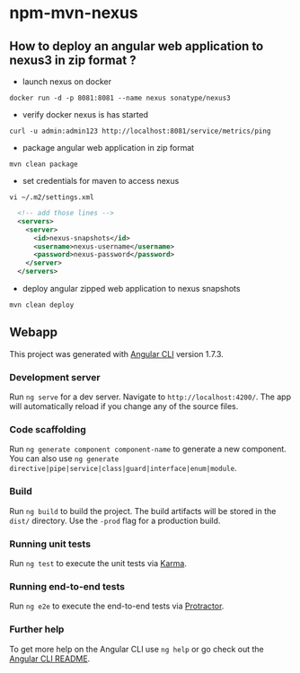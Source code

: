 # npm-mvn-nexus

## How to deploy an angular web application to nexus3 in zip format ?

- launch nexus on docker

`docker run -d -p 8081:8081 --name nexus sonatype/nexus3`

- verify docker nexus is has started

`curl -u admin:admin123 http://localhost:8081/service/metrics/ping`

- package angular web application in zip format

`mvn clean package`

- set credentials for maven to access nexus

`vi ~/.m2/settings.xml`

```xml
  <!-- add those lines -->
  <servers>
    <server>
      <id>nexus-snapshots</id>
      <username>nexus-username</username>
      <password>nexus-password</password>
    </server>
  </servers>
```
  
- deploy angular zipped web application to nexus snapshots

`mvn clean deploy`

## Webapp

This project was generated with [Angular CLI](https://github.com/angular/angular-cli) version 1.7.3.

### Development server

Run `ng serve` for a dev server. Navigate to `http://localhost:4200/`. The app will automatically reload if you change any of the source files.

### Code scaffolding

Run `ng generate component component-name` to generate a new component. You can also use `ng generate directive|pipe|service|class|guard|interface|enum|module`.

### Build

Run `ng build` to build the project. The build artifacts will be stored in the `dist/` directory. Use the `-prod` flag for a production build.

### Running unit tests

Run `ng test` to execute the unit tests via [Karma](https://karma-runner.github.io).

### Running end-to-end tests

Run `ng e2e` to execute the end-to-end tests via [Protractor](http://www.protractortest.org/).

### Further help

To get more help on the Angular CLI use `ng help` or go check out the [Angular CLI README](https://github.com/angular/angular-cli/blob/master/README.md).
